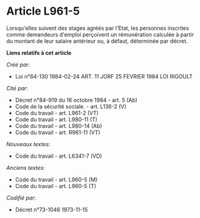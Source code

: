 # Article L961-5

Lorsqu'elles suivent des stages agréés par l'Etat, les personnes inscrites comme demandeurs d'emploi perçoivent un
rémunération calculée à partir du montant de leur salaire antérieur ou, à défaut, déterminée par décret.

**Liens relatifs à cet article**

_Créé par_:

  - Loi n°84-130 1984-02-24 ART. 11 JORF 25 FEVRIER 1984 LOI RIGOULT

_Cité par_:

  - Décret n°84-919 du 16 octobre 1984 - art. 5 (Ab)
  - Code de la sécurité sociale. - art. L136-2 (V)
  - Code du travail - art. L961-2 (VT)
  - Code du travail - art. L980-11 (T)
  - Code du travail - art. L980-14 (Ab)
  - Code du travail - art. R961-11 (VT)

_Nouveaux textes_:

  - Code du travail - art. L6341-7 (VD)

_Anciens textes_:

  - Code du travail - art. L960-5 (M)
  - Code du travail - art. L960-5 (T)

_Codifié par_:

  - Décret n°73-1046 1973-11-15
